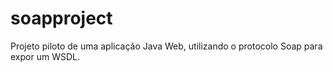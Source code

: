 # soapproject
Projeto piloto de uma aplicação Java Web, utilizando o protocolo Soap para expor um WSDL.
